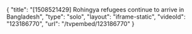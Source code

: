 {
    "title": "[1508521429] Rohingya refugees continue to arrive in Bangladesh",
    "type": "solo",
    "layout": "iframe-static",
    "videoId": "123186770",
    "url": "\/tvpembed\/123186770"
}